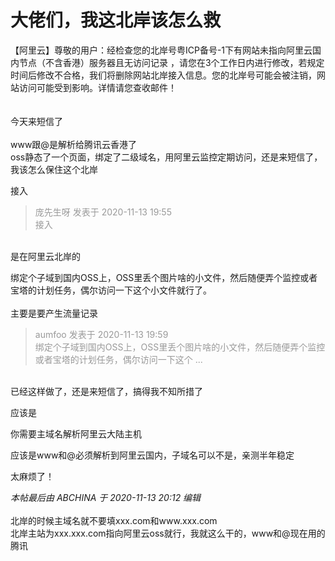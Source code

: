 # 大佬们，我这北岸该怎么救


【阿里云】尊敬的用户：经检查您的北岸号粤ICP备号-1下有网站未指向阿里云国内节点（不含香港）服务器且无访问记录 ，请您在3个工作日内进行修改，若规定时间后修改不合格，我们将删除网站北岸接入信息。您的北岸号可能会被注销，网站访问可能受到影响。详情请您查收邮件！<br />
<br />
<br />
今天来短信了<br />
<br />
www跟@是解析给腾讯云香港了<br />
oss静态了一个页面，绑定了二级域名，用阿里云监控定期访问，还是来短信了，我该怎么保住这个北岸

接入

<div class="quote"><blockquote><font color="#999999">庞先生呀 发表于 2020-11-13 19:55</font><br />
<font color="#999999">接入</font></blockquote></div><br />
是在阿里云北岸的

绑定个子域到国内OSS上，OSS里丢个图片啥的小文件，然后随便弄个监控或者宝塔的计划任务，偶尔访问一下这个小文件就行了。<br />
<br />
主要是要产生流量记录

<div class="quote"><blockquote><font color="#999999">aumfoo 发表于 2020-11-13 19:59</font><br />
<font color="#999999">绑定个子域到国内OSS上，OSS里丢个图片啥的小文件，然后随便弄个监控或者宝塔的计划任务，偶尔访问一下这个 ...</font></blockquote></div><br />
已经这样做了，还是来短信了，搞得我不知所措了

应该是

你需要主域名解析阿里云大陆主机 

应该是www和@必须解析到阿里云国内，子域名可以不是，亲测半年稳定

太麻烦了！<img id="aimg_S31aA" onclick="zoom(this, this.src, 0, 0, 0)" class="zoom" src="https://cdn.jsdelivr.net/gh/hishis/forum-master/public/images/patch.gif" onmouseover="img_onmouseoverfunc(this)" onload="thumbImg(this)" border="0" alt="" />

<i class="pstatus"> 本帖最后由 ABCHINA 于 2020-11-13 20:12 编辑 </i><br />
<br />
北岸的时候主域名就不要填xxx.com和www.xxx.com<br />
北岸主站为xxx.xxx.com指向阿里云oss就行，我就这么干的，www和@现在用的腾讯
